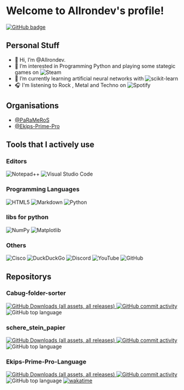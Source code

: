 # Welcome to AIIrondev's profile!
<p>
  <a href="https://github.com/AIIrondev?tab=followers">
    <img src="https://img.shields.io/github/followers/AIIrondev?label=Followers&logo=GitHub&style=for-the-badge" alt="GitHub badge" />
  </a>
</p>

## Personal Stuff

- 👋 Hi, I’m @AIIrondev.
- 👀 I’m interested in Programming Python and playing some stategic games on ![Steam](https://img.shields.io/badge/steam-%23000000.svg?style=for-the-badge&logo=steam&logoColor=white)
- 🌱 I’m currently learning artificial neural networks with ![scikit-learn](https://img.shields.io/badge/scikit--learn-%23F7931E.svg?style=for-the-badge&logo=scikit-learn&logoColor=white)
- 🎧 I'm listening to Rock , Metal and Techno on ![Spotify](https://img.shields.io/badge/Spotify-1ED760?style=for-the-badge&logo=spotify&logoColor=white)

## Organisations

- [@PaRaMeRoS](https://github.com/PaRaMeRoS)
- [@Ekips-Prime-Pro](https://github.com/Ekips-Prime-Pro)

## Tools that I actively use

### Editors

![Notepad++](https://img.shields.io/badge/Notepad++-90E59A.svg?style=for-the-badge&logo=notepad%2b%2b&logoColor=black)
![Visual Studio Code](https://img.shields.io/badge/Visual%20Studio%20Code-0078d7.svg?style=for-the-badge&logo=visual-studio-code&logoColor=white)

### Programming Languages

![HTML5](https://img.shields.io/badge/html5-%23E34F26.svg?style=for-the-badge&logo=html5&logoColor=white)
![Markdown](https://img.shields.io/badge/markdown-%23000000.svg?style=for-the-badge&logo=markdown&logoColor=white)
![Python](https://img.shields.io/badge/python-3670A0?style=for-the-badge&logo=python&logoColor=ffdd54)

### libs for python

![NumPy](https://img.shields.io/badge/numpy-%23013243.svg?style=for-the-badge&logo=numpy&logoColor=white)
![Matplotlib](https://img.shields.io/badge/Matplotlib-%23ffffff.svg?style=for-the-badge&logo=Matplotlib&logoColor=black)

### Others

![Cisco](https://img.shields.io/badge/cisco-%23049fd9.svg?style=for-the-badge&logo=cisco&logoColor=black)
![DuckDuckGo](https://img.shields.io/badge/DuckDuckGo-DE5833?style=for-the-badge&logo=DuckDuckGo&logoColor=white)
![Discord](https://img.shields.io/badge/Discord-%235865F2.svg?style=for-the-badge&logo=discord&logoColor=white)
![YouTube](https://img.shields.io/badge/YouTube-%23FF0000.svg?style=for-the-badge&logo=YouTube&logoColor=white)
![GitHub](https://img.shields.io/badge/github-%23121011.svg?style=for-the-badge&logo=github&logoColor=white)

## Repositorys

### Cabug-folder-sorter

<p>
  <a href="https://github.com/AIIrondev/Cabug-Folder-Sorter/releases/">
    <img alt="GitHub Downloads (all assets, all releases)" src="https://img.shields.io/github/downloads/AIIrondev/Cabug-folder-sorter/total?label=GitHub Downloads&logo=GitHub&style=for-the-badge">
  </a>
  <a href="https://github.com/AIIrondev/Cabug-Folder-Sorter/commits">
    <img alt="GitHub commit activity" src="https://img.shields.io/github/commit-activity/t/AIIrondev/Cabug-folder-sorter?logo=GitHub&style=for-the-badge">
  </a>
  <a>
  <img alt="GitHub top language" src="https://img.shields.io/github/languages/top/Aiirondev/Cabug-folder-sorter?style=for-the-badge&logo=python">
  </a>
</p>

### schere_stein_papier

<p>
  <a href="https://github.com/AIIrondev/schere_stein_papier/releases/">
    <img alt="GitHub Downloads (all assets, all releases)" src="https://img.shields.io/github/downloads/AIIrondev/schere_stein_papier/total?label=GitHub Downloads&logo=GitHub&style=for-the-badge">
  </a>
  <a href="https://github.com/AIIrondev/schere_stein_papier/commits">
    <img alt="GitHub commit activity" src="https://img.shields.io/github/commit-activity/t/AIIrondev/schere_stein_papier?logo=GitHub&style=for-the-badge">
  </a>
  <a>
  <img alt="GitHub top language" src="https://img.shields.io/github/languages/top/Aiirondev/schere_stein_papier?style=for-the-badge&logo=python">
  </a>
</p>

### Ekips-Prime-Pro-Language

<p>
  <a href="https://github.com/Ekips-Prime-Pro/Ekips-Prime-Pro-language/releases/">
    <img alt="GitHub Downloads (all assets, all releases)" src="https://img.shields.io/github/downloads/Ekips-Prime-Pro/Ekips-Prime-Pro-language/total?label=GitHub Downloads&logo=GitHub&style=for-the-badge">
  </a>
  <a href="https://github.com/Ekips-Prime-Pro/Ekips-Prime-Pro-language/commits">
    <img alt="GitHub commit activity" src="https://img.shields.io/github/commit-activity/t/Ekips-Prime-Pro/Ekips-Prime-Pro-language?logo=GitHub&style=for-the-badge">
  </a>
  <a>
  <img alt="GitHub top language" src="https://img.shields.io/github/languages/top/Ekips-Prime-Pro/Ekips-Prime-Pro-language?style=for-the-badge&logo=python">
  </a>
  <a>
  <a href="https://wakatime.com/badge/user/30b8509f-5e17-4d16-b6b8-3ca0f3f936d3/project/0506c5d8-fdbc-457d-a889-1eec6a3429fd"><img src="https://wakatime.com/badge/user/30b8509f-5e17-4d16-b6b8-3ca0f3f936d3/project/0506c5d8-fdbc-457d-a889-1eec6a3429fd.svg" alt="wakatime"></a>
  </a>
</p>
